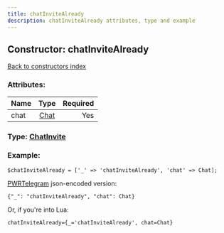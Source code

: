 ```yaml
---
title: chatInviteAlready
description: chatInviteAlready attributes, type and example
---
```

## Constructor: chatInviteAlready  
[Back to constructors index](index.md)



### Attributes:

| Name     |    Type       | Required |
|----------|:-------------:|---------:|
|chat|[Chat](../types/Chat.md) | Yes|



### Type: [ChatInvite](../types/ChatInvite.md)


### Example:

```
$chatInviteAlready = ['_' => 'chatInviteAlready', 'chat' => Chat];
```  

[PWRTelegram](https://pwrtelegram.xyz) json-encoded version:

```
{"_": "chatInviteAlready", "chat": Chat}
```


Or, if you're into Lua:  


```
chatInviteAlready={_='chatInviteAlready', chat=Chat}

```


